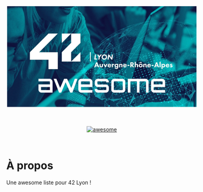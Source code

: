 <div align="center">
	<img width="500" height="266" src="media/tiny42Lawsm.png" alt="Awesome">
	<br>
	<br>
	<br>
</div>

<p align="center">
  <a href="https://github.com/sindresorhus/awesome"><img alt="awesome" src="https://cdn.rawgit.com/sindresorhus/awesome/d7305f38d29fed78fa85652e3a63e154dd8e8829/media/badge.svg" /></a>
</p>

<br>

# À propos
Une awesome liste pour 42 Lyon ! 

